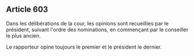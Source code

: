 Article 603
----
Dans les délibérations de la cour, les opinions sont recueillies par le
président, suivant l'ordre des nominations, en commençant par le conseiller le
plus ancien.

Le rapporteur opine toujours le premier et le président le dernier.
